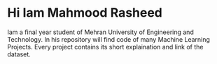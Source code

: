 # Hi Iam Mahmood Rasheed

Iam a final year student of Mehran University of Engineering and Technology.
In his repository will find code of many Machine Learning Projects.
Every project contains its short explaination and link of the dataset.
